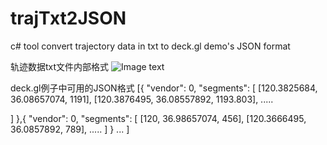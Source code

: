 # trajTxt2JSON
c# tool convert trajectory data in txt to deck.gl demo's JSON format

轨迹数据txt文件内部格式
![Image text](https://github.com/upcwxq666/trajTxt2JSON/blob/master/traj1.PNG)

deck.gl例子中可用的JSON格式
[{
  "vendor": 0,
  "segments": [
    [120.3825684, 36.08657074, 1191],
    [120.3876495, 36.08557892, 1193.803],
    .....
    
  ]
},{
  "vendor": 0,
  "segments": [
    [120, 36.98657074, 456],
    [120.3666495, 36.0857892, 789],
    .....
    ]
}
...
]
